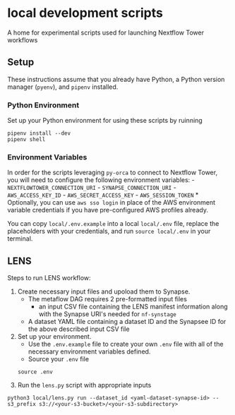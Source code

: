 # local development scripts
A home for experimental scripts used for launching Nextflow Tower workflows

## Setup

These instructions assume that you already have Python, a Python version manager (`pyenv`), and `pipenv` installed.

### Python Environment

Set up your Python environment for using these scripts by ruinning
```
pipenv install --dev
pipenv shell
```

### Environment Variables

In order for the scripts leveraging `py-orca` to connect to Nextflow Tower, you will need to configure the following environment variables:
    - `NEXTFLOWTOWER_CONNECTION_URI`
    - `SYNAPSE_CONNECTION_URI`
    - `AWS_ACCESS_KEY_ID`
    - `AWS_SECRET_ACCESS_KEY`
    - `AWS_SESSION_TOKEN`
    * Optionally, you can use `aws sso login` in place of the AWS environment variable credentials if you have pre-configured AWS profiles already.

You can copy `local/.env.example` into a local `local/.env` file, replace the placeholders with your credentials, and run `source local/.env` in your terminal.

## LENS

Steps to run LENS workflow:
1. Create necessary input files and upoload them to Synapse.
    - The metaflow DAG requires 2 pre-formatted input files
        - an input CSV file containing the LENS manifest information along with the Synapse URI's needed for `nf-synstage`
    - A dataset YAML file containing a dataset ID and the Synapsee ID for the above described input CSV file
2. Set up your environment.
    - Use the `.env.example` file to create your own `.env` file with all of the necessary environment variables defined.
    - Source your `.env` file 
    ```
    source .env
    ```
3. Run the `lens.py` script with appropriate inputs
```
python3 local/lens.py run --dataset_id <yaml-dataset-synapse-id> --s3_prefix s3://<your-s3-bucket>/<your-s3-subdirectory>
```
